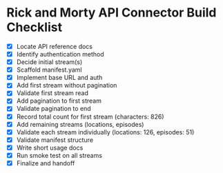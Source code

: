 # Rick and Morty API Connector Build Checklist

- [x] Locate API reference docs
- [x] Identify authentication method
- [x] Decide initial stream(s)
- [x] Scaffold manifest.yaml
- [x] Implement base URL and auth
- [x] Add first stream without pagination
- [x] Validate first stream read
- [x] Add pagination to first stream
- [x] Validate pagination to end
- [x] Record total count for first stream (characters: 826)
- [x] Add remaining streams (locations, episodes)
- [x] Validate each stream individually (locations: 126, episodes: 51)
- [x] Validate manifest structure
- [x] Write short usage docs
- [x] Run smoke test on all streams
- [x] Finalize and handoff
